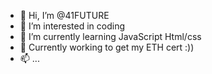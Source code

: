- 👋 Hi, I’m @41FUTURE
- 👀 I’m interested in coding
- 🌱 I’m currently learning JavaScript Html/css
- 👀 Currently working to get my ETH cert :))
- 📫 ...

<!---
41FUTURE/41FUTURE is a ✨ special ✨ repository because its `README.md` (this file) appears on your GitHub profile.
You can click the Preview link to take a look at your changes.
--->
